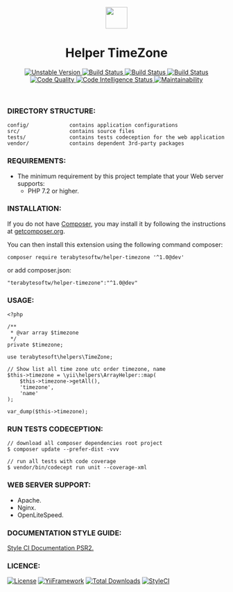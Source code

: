 <p align="center">
    <a href="https://github.com/terabytesoftw/helper-timezone" target="_blank">
        <img src="https://lh3.googleusercontent.com/D9TFw1F6ddPuheDc_tpNptTdvTg-FNNpjLSBN14X6Sc-3JDiOxfE67rEh4OZfygonx1tKei2b2DEOHDLjF6T3xl8e-rkEEPZeGqLTWcS_v2cBRlyo0vcZLDHG5ivSDGIWCsenbol=w2400" height="50px;">
    </a>
    <h1 align="center">Helper TimeZone</h1>
</p>

<p align="center">
    <a href="https://packagist.org/packages/terabytesoftw/helper-timezone" target="_blank">
        <img src="https://poser.pugx.org/terabytesoftw/helper-timezone/v/unstable" alt="Unstable Version">
    </a>
    <a href="https://travis-ci.org/terabytesoftw/helper-timezone" target="_blank">
        <img src="https://travis-ci.org/terabytesoftw/helper-timezone.svg?branch=master" alt="Build Status">
    </a>  
    <a href="https://scrutinizer-ci.com/g/terabytesoftw/helper-timezone/" target="_blank">
        <img src="https://scrutinizer-ci.com/g/terabytesoftw/helper-timezone/badges/build.png?b=master" alt="Build Status">
    </a>
    <a href="https://scrutinizer-ci.com/g/terabytesoftw/helper-timezone/" target="_blank">
        <img src="https://scrutinizer-ci.com/g/terabytesoftw/helper-timezone/badges/coverage.png?b=master" alt="Build Status">
    </a>    
    <a href="https://scrutinizer-ci.com/g/terabytesoftw/helper-timezone/?branch=master" target="_blank">
     	<img src="https://scrutinizer-ci.com/g/terabytesoftw/helper-timezone/badges/quality-score.png?b=master" alt="Code Quality">
    </a>
    <a href="https://scrutinizer-ci.com/code-intelligence" target="_blank">
     	<img src="https://scrutinizer-ci.com/g/terabytesoftw/helper-timezone/badges/code-intelligence.svg?b=master" alt="Code Intelligence Status">
    </a>
    <a href="https://codeclimate.com/github/terabytesoftw/helper-timezone/maintainability" target="_blank">
        <img src="https://api.codeclimate.com/v1/badges/9bbe65b6fda1abd74c2c/maintainability" alt="Maintainability">
    </a>		
</p>

</br>

### **DIRECTORY STRUCTURE:**

```
config/             contains application configurations
src/                contains source files
tests/              contains tests codeception for the web application
vendor/             contains dependent 3rd-party packages
```

### **REQUIREMENTS:**

- The minimum requirement by this project template that your Web server supports:
    - PHP 7.2 or higher.

### **INSTALLATION:**

<p align="justify">
If you do not have <a href="http://getcomposer.org/" title="Composer" target="_blank">Composer</a>, you may install it by following the instructions at <a href="http://getcomposer.org/doc/00-intro.md#installation-nix" title="getcomposer.org" target="_blank">getcomposer.org</a>.
</p>

You can then install this extension using the following command composer:

~~~
composer require terabytesoftw/helper-timezone '^1.0@dev'
~~~

or add composer.json:

~~~
"terabytesoftw/helper-timezone":"^1.0@dev"
~~~

### **USAGE:**

~~~
<?php

/**
 * @var array $timezone
 */
private $timezone;

use terabytesoft\helpers\TimeZone;

// Show list all time zone utc order timezone, name
$this->timezone = \yii\helpers\ArrayHelper::map(
    $this->timezone->getAll(), 
    'timezone',
    'name'
);

var_dump($this->timezone);
~~~

### **RUN TESTS CODECEPTION:**

~~~
// download all composer dependencies root project
$ composer update --prefer-dist -vvv

// run all tests with code coverage
$ vendor/bin/codecept run unit --coverage-xml
~~~

### **WEB SERVER SUPPORT:**

- Apache.
- Nginx.
- OpenLiteSpeed.

### **DOCUMENTATION STYLE GUIDE:**

[Style CI Documentation PSR2.](https://docs.styleci.io/presets#psr2)

### **LICENCE:**

[![License](https://poser.pugx.org/terabytesoftw/helper-timezone/license)](LICENSE.md)
[![YiiFramework](https://img.shields.io/badge/Powered_by-Yii_Framework-green.svg?style=flat)](https://www.yiiframework.com/)
[![Total Downloads](https://poser.pugx.org/terabytesoftw/helper-timezone/downloads)](https://packagist.org/packages/terabytesoftw/helper-timezone)
[![StyleCI](https://github.styleci.io/repos/195531459/shield?branch=master)](https://github.styleci.io/repos/195531459)

